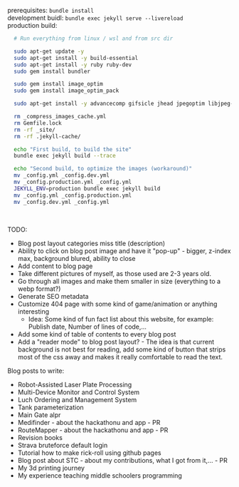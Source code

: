 prerequisites: `bundle install` <br/>
development buidl: `bundle exec jekyll serve --livereload` <br/>
production build:

```bash
  # Run everything from linux / wsl and from src dir

  sudo apt-get update -y
  sudo apt-get install -y build-essential
  sudo apt-get install -y ruby ruby-dev
  sudo gem install bundler

  sudo gem install image_optim
  sudo gem install image_optim_pack

  sudo apt-get install -y advancecomp gifsicle jhead jpegoptim libjpeg-progs optipng pngcrush pngquant

  rm _compress_images_cache.yml
  rm Gemfile.lock
  rm -rf _site/
  rm -rf .jekyll-cache/

  echo "First build, to build the site"
  bundle exec jekyll build --trace

  echo "Second build, to optimize the images (workaround)"
  mv _config.yml _config.dev.yml
  mv _config.production.yml _config.yml
  JEKYLL_ENV=production bundle exec jekyll build
  mv _config.yml _config.production.yml
  mv _config.dev.yml _config.yml
```

<br/>

TODO:

- Blog post layout categories miss title (description)
- Ability to click on blog post image and have it "pop-up" - bigger, z-index max, background blured, ability to close
- Add content to blog page
- Take different pictures of myself, as those used are 2-3 years old.
- Go through all images and make them smaller in size (everything to a webp format?)
- Generate SEO metadata
- Customize 404 page with some kind of game/animation or anything interesting
  - Idea: Some kind of fun fact list about this website, for example: Publish date, Number of lines of code,...
- Add some kind of table of contents to every blog post
- Add a "reader mode" to blog post layout? - The idea is that current background is not best for reading, add some kind of button that strips most of the css away and makes it really comfortable to read the text.

Blog posts to write:

- Robot-Assisted Laser Plate Processing
- Multi-Device Monitor and Control System
- Luch Ordering and Management System
- Tank parameterization
- Main Gate alpr
- Medifinder - about the hackathonu and app - PR
- RouteMapper - about the hackathonu and app - PR
- Revision books
- Strava bruteforce default login
- Tutorial how to make rick-roll using github pages
- Blog post about STC - about my contributions, what I got from it,... - PR
- My 3d printing journey
- My experience teaching middle schoolers programming
